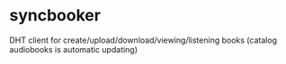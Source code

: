 # syncbooker
DHT client for create/upload/download/viewing/listening books (catalog audiobooks is automatic updating)
